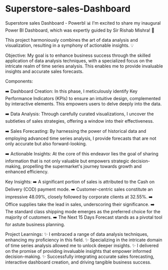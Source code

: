 # Superstore-sales-Dashboard
Superstore sales Dashboard - PowerbI
📊 I'm excited to share my inaugural Power BI Dashboard, which was expertly guided by Sir Rishab Mishra! 🚀

This project harmoniously combines the art of data analysis and visualization, resulting in a symphony of actionable insights. 💡

Objective:
My goal is to enhance business success through the skilled application of data analysis techniques, with a specialized focus on the intricate realm of time series analysis. This enables me to provide invaluable insights and accurate sales forecasts.

Components:

➡️ Dashboard Creation: In this phase, I meticulously identify Key Performance Indicators (KPIs) to ensure an intuitive design, complemented by interactive elements. This empowers users to delve deeply into the data.

➡️ Data Analysis: Through carefully curated visualizations, I uncover the subtleties of sales strategies, offering a window into their effectiveness.

➡️ Sales Forecasting: By harnessing the power of historical data and employing advanced time series analysis, I provide forecasts that are not only accurate but also forward-looking.

➡️ Actionable Insights: At the core of this endeavor lies the goal of sharing information that is not only valuable but empowers strategic decision-making, propelling the supermarket's journey towards growth and enhanced efficiency.

Key Insights:
➡️ A significant portion of sales is attributed to the Cash on Delivery (COD) payment mode.
➡️ Customer-centric sales constitute an impressive 48.09%, closely followed by corporate clients at 32.55%.
➡️ Office supplies take the lead in sales, underscoring their significance.
➡️ The standard class shipping mode emerges as the preferred choice for the majority of customers.
➡️ The Next 15 Days Forecast stands as a pivotal tool for astute business planning.

Project Learnings:
✨ I embraced a range of data analysis techniques, enhancing my proficiency in this field.
✨ Specializing in the intricate domain of time series analysis allowed me to unlock deeper insights.
✨ I delivered on the promise of providing invaluable insights that empower informed decision-making.
✨ Successfully integrating accurate sales forecasting, interactive dashboard creation, and driving tangible business success.
